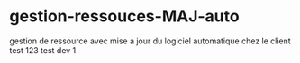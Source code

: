 # gestion-ressouces-MAJ-auto
gestion de ressource  avec mise a jour du logiciel automatique chez le client 
test 123
test dev 1